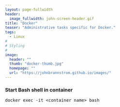 ```yaml
---
layout: page-fullwidth
header:
  image_fullwidth: john-screen-header.gif
title: "Docker"
teaser: "Administrative tasks specific for Docker."
tags:
  - Linux
#
# Styling
#
image:
  header: ""
  thumb: "docker-thumb.jpg"
  homepage: ""
  url: "https://johnbrannstrom.github.io/images/"
---
```


<h3>Start Bash shell in container</h3>
<pre>
docker exec -it &lt;container name&gt; bash
</pre>
